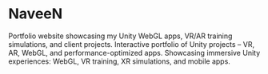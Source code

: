 # NaveeN
Portfolio website showcasing my Unity WebGL apps, VR/AR training simulations, and client projects.  Interactive portfolio of Unity projects – VR, AR, WebGL, and performance-optimized apps.  Showcasing immersive Unity experiences: WebGL, VR training, XR simulations, and mobile apps.
